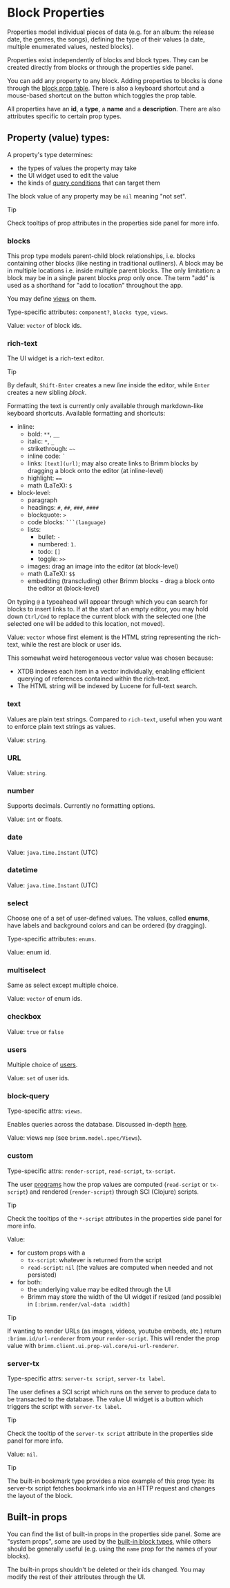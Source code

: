 # Block Properties

Properties model individual pieces of data (e.g. for an album: the release date, the genres, the songs), defining the type of their values (a date, multiple enumerated values, nested blocks).

Properties exist independently of blocks and block types. They can be created directly from blocks or through the properties side panel.

You can add any property to any block. Adding properties to blocks is done through the [block prop table](user-guide.md#ui-block-components). There is also a keyboard shortcut and a mouse-based shortcut on the button which toggles the prop table.

All properties have an **id**, a **type**, a **name** and a **description**. There are also attributes specific to certain prop types.

## Property (value) types:

A property's type determines:
- the types of values the property may take
- the UI widget used to edit the value
- the kinds of [query conditions](queries-and-views.md#view-options) that can target them

The block value of any property may be `nil` meaning "not set".

> [!TIP]
> Check tooltips of prop attributes in the properties side panel for more info.

### blocks

This prop type models parent-child block relationships, i.e. blocks containing other blocks (like nesting in traditional outliners). A block may be in multiple locations i.e. inside multiple parent blocks. The only limitation: a block may be in a single parent blocks *prop* only once. The term "add" is used as a shorthand for "add to location" throughout the app.

You may define [views](queries-and-views.md#block-query) on them.

Type-specific attributes: `component?`, `blocks type`, `views`.

Value: `vector` of block ids.

### rich-text

The UI widget is a rich-text editor.

> [!TIP]
> By default, `Shift-Enter` creates a new *line* inside the editor, while `Enter` creates a new sibling *block*.

Formatting the text is currently only available through markdown-like keyboard shortcuts. Available formatting and shortcuts:
- inline:
  - bold: `**`, `__`
  - italic: `*`, `_`
  - strikethrough: `~~`
  - inline code: `` ` ``
  - links: `[text](url)`; may also create links to Brimm blocks by dragging a block onto the editor (at inline-level)
  - highlight: `==`
  - math (LaTeX): `$`
- block-level:
  - paragraph
  - headings: `#`, `##`, `###`, `####`
  - blockquote: `>`
  - code blocks: `` ```(language) ``
  - lists:
    - bullet: `-`
    - numbered: `1.`
    - todo: `[]`
    - toggle: `>>`
  - images: drag an image into the editor (at block-level)
  - math (LaTeX): `$$`
  - embedding (transcluding) other Brimm blocks - drag a block onto the editor at (block-level)

On typing `@` a typeahead will appear through which you can search for blocks to insert links to. If at the start of an empty editor, you may hold down `Ctrl/Cmd` to replace the current block with the selected one (the selected one will be added to this location, not moved).

Value: `vector` whose first element is the HTML string representing the rich-text, while the rest are block or user ids.

This somewhat weird heterogeneous vector value was chosen because:
- XTDB indexes each item in a vector individually, enabling efficient querying of references contained within the rich-text.
- The HTML string will be indexed by Lucene for full-text search.

### text

Values are plain text strings. Compared to `rich-text`, useful when you want to enforce plain text strings as values.

Value: `string`.

### URL

Value: `string`.

### number

Supports decimals. Currently no formatting options.

Value: `int` or floats.

### date

Value: `java.time.Instant` (UTC)

### datetime

Value: `java.time.Instant` (UTC)

### select

Choose one of a set of user-defined values. The values, called **enums**, have labels and background colors and can be ordered (by dragging).

Type-specific attributes: `enums`.

Value: enum id.

### multiselect

Same as select except multiple choice.

Value: `vector` of enum ids.

### checkbox

Value: `true` or `false`

### users

Multiple choice of [users](user-guide.md#users).

Value: `set` of user ids.

### block-query

Type-specific attrs: `views`.

Enables queries across the database. Discussed in-depth [here](queries-and-views.md#block-query).

Value: views `map` (see `brimm.model.spec/Views`).

### custom

Type-specific attrs: `render-script`, `read-script`, `tx-script`.

The user [programs](user-guide.md#programmability) how the prop values are computed (`read-script` or `tx-script`) and rendered (`render-script`) through SCI (Clojure) scripts.

> [!TIP]
> Check the tooltips of the `*-script` attributes in the properties side panel for more info.

Value:
- for custom props with a
  - `tx-script`: whatever is returned from the script
  - `read-script`: `nil` (the values are computed when needed and not persisted)
- for both:
  - the underlying value may be edited through the UI
  - Brimm may store the width of the UI widget if resized (and possible) in `[:brimm.render/val-data :width]`

> [!TIP]
> If wanting to render URLs (as images, videos, youtube embeds, etc.) return `:brimm.id/url-renderer` from your `render-script`. This will render the prop value with `brimm.client.ui.prop-val.core/ui-url-renderer`.

### server-tx

Type-specific attrs: `server-tx script`, `server-tx label`.

The user defines a SCI script which runs on the server to produce data to be transacted to the database. The value UI widget is a button which triggers the script with `server-tx label`.

> [!TIP]
> Check the tooltip of the `server-tx script` attribute in the properties side panel for more info.

Value: `nil`.

> [!TIP]
> The built-in bookmark type provides a nice example of this prop type: its server-tx script fetches bookmark info via an HTTP request and changes the layout of the block.

## Built-in props

You can find the list of built-in props in the properties side panel. Some are "system props", some are used by the [built-in block types](block-types.md#built-in-types), while others should be generally useful (e.g. using the `name` prop for the names of your blocks).

The built-in props shouldn't be deleted or their ids changed. You may modify the rest of their attributes through the UI.
